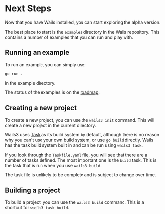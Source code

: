 # Next Steps

Now that you have Wails installed, you can start exploring the alpha version.

The best place to start is the `examples` directory in the Wails repository.
This contains a number of examples that you can run and play with.

## Running an example

To run an example, you can simply use:

```shell
go run .
```

in the example directory.

The status of the examples is on the [roadmap](../roadmap.md).

## Creating a new project

To create a new project, you can use the `wails3 init` command. This will create
a new project in the current directory.

Wails3 uses [Task](https://taskfile.dev) as its build system by default,
although there is no reason why you can't use your own build system, or use
`go build` directly. Wails has the task build system built in and can be run
using `wails3 task`.

If you look through the `Taskfile.yaml` file, you will see that there are a
number of tasks defined. The most important one is the `build` task. This is the
task that is run when you use `wails3 build`.

The task file is unlikely to be complete and is subject to change over time.

## Building a project

To build a project, you can use the `wails3 build` command. This is a shortcut
for `wails3 task build`.
